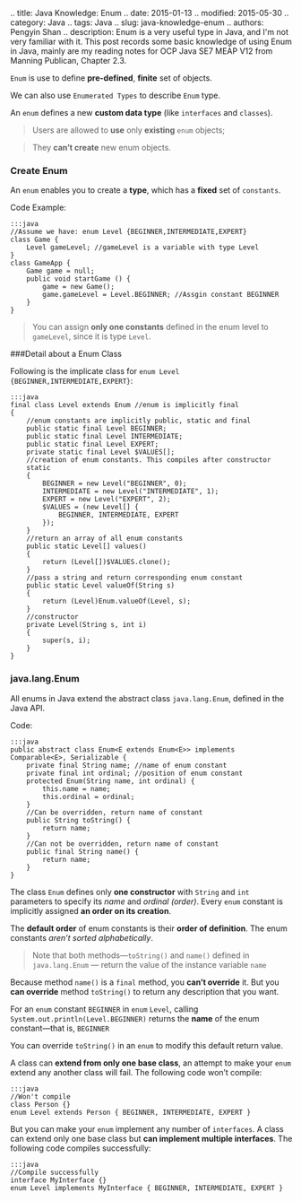 .. title: Java Knowledge: Enum
.. date: 2015-01-13
.. modified: 2015-05-30
.. category: Java
.. tags: Java
.. slug: java-knowledge-enum
.. authors: Pengyin Shan
.. description: Enum is a very useful type in Java, and I'm not very familiar with it. This post records some basic knowledge of using Enum in Java, mainly are my reading notes for OCP Java SE7 MEAP V12 from Manning Publican, Chapter 2.3.



`Enum` is use to define **pre-defined**, **finite** set of objects.

We can also use `Enumerated Types` to describe `Enum` type.

An `enum` defines a new **custom data type** (like `interfaces` and `classes`).

>Users are allowed to **use** only **existing** `enum` objects;

>They **can’t create** new enum objects.

### Create Enum

An `enum` enables you to create a **type**, which has a **fixed** set of `constants`.

Code Example:

	:::java
	//Assume we have: enum Level {BEGINNER,INTERMEDIATE,EXPERT}
	class Game {
	    Level gameLevel; //gameLevel is a variable with type Level
	}
	class GameApp {
	    Game game = null;
	    public void startGame () {
	        game = new Game();
	        game.gameLevel = Level.BEGINNER; //Assgin constant BEGINNER
	    }
	}

>You can assign **only one constants** defined in the enum level to `gameLevel`, since it is type `Level`.

###Detail about a Enum Class

Following is the implicate class for `enum Level {BEGINNER,INTERMEDIATE,EXPERT}`:

	:::java
	final class Level extends Enum //enum is implicitly final
	{
	    //enum constants are implicitly public, static and final
	    public static final Level BEGINNER;
	    public static final Level INTERMEDIATE;
	    public static final Level EXPERT;
	    private static final Level $VALUES[];
	    //creation of enum constants. This compiles after constructor
	    static
	    {
	        BEGINNER = new Level("BEGINNER", 0);
	        INTERMEDIATE = new Level("INTERMEDIATE", 1);
	        EXPERT = new Level("EXPERT", 2);
	        $VALUES = (new Level[] {
	            BEGINNER, INTERMEDIATE, EXPERT
	        });
	    }
	    //return an array of all enum constants
	    public static Level[] values()
	    {
	        return (Level[])$VALUES.clone();
	    }
	    //pass a string and return corresponding enum constant
	    public static Level valueOf(String s)
	    {
	        return (Level)Enum.valueOf(Level, s);
	    }
	    //constructor
	    private Level(String s, int i)
	    {
	        super(s, i);
	    }
	}

### java.lang.Enum

All enums in Java extend the abstract class `java.lang.Enum`, defined in the Java API.

Code:

	:::java
	public abstract class Enum<E extends Enum<E>> implements Comparable<E>, Serializable {
	    private final String name; //name of enum constant
	    private final int ordinal; //position of enum constant
	    protected Enum(String name, int ordinal) {
	        this.name = name;
	        this.ordinal = ordinal;
	    }
	    //Can be overridden, return name of constant
	    public String toString() {
	        return name;
	    }
	    //Can not be overridden, return name of constant
	    public final String name() {
	        return name;
	    }
	}

The class `Enum` defines only **one constructor** with `String` and `int` parameters to specify its *name* and *ordinal (order)*. Every `enum` constant is implicitly assigned **an order on its creation**.

The **default order** of enum constants is their **order of definition**. The enum constants *aren’t sorted alphabetically*.

>Note that both methods—`toString()` and `name()` defined in `java.lang.Enum` — return the value of the instance variable `name`

Because method `name()` is a `final` method, you **can’t override** it. But you **can override** method `toString()` to return any description that you want.

For an `enum` constant `BEGINNER` in `enum` `Level`, calling `System.out.println(Level.BEGINNER)` returns the **name** of the enum constant—that is, `BEGINNER`

You can override `toString()` in an `enum` to modify this default return value.

A class can **extend from only one base class**, an attempt to make your `enum` extend any another class will fail. The following code won’t compile:

	:::java
	//Won't compile
	class Person {}
	enum Level extends Person { BEGINNER, INTERMEDIATE, EXPERT }

But you can make your `enum` implement any number of `interfaces`. A class can extend only one base class but **can implement multiple interfaces**. The following code compiles successfully:

	:::java
	//Compile successfully
	interface MyInterface {}
	enum Level implements MyInterface { BEGINNER, INTERMEDIATE, EXPERT }